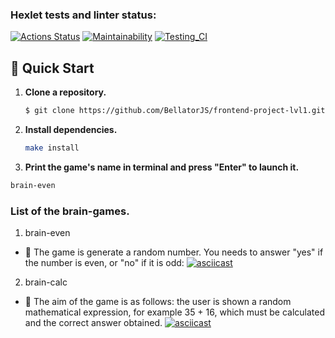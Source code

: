 ### Hexlet tests and linter status:
[![Actions Status](https://github.com/BellatorJS/frontend-project-lvl1/workflows/hexlet-check/badge.svg)](https://github.com/BellatorJS/frontend-project-lvl1/actions)
[![Maintainability](https://api.codeclimate.com/v1/badges/a99a88d28ad37a79dbf6/maintainability)](https://codeclimate.com/github/codeclimate/codeclimate/maintainability)
[![Testing_CI](https://github.com/BellatorJS/frontend-project-lvl1/actions/workflows/testProgect.yml/badge.svg)](https://github.com/BellatorJS/frontend-project-lvl1/actions/workflows/testProgect.yml)

## 🚀 Quick Start

1. **Clone a repository.**

   ```bash
   $ git clone https://github.com/BellatorJS/frontend-project-lvl1.git
   ```

2. **Install dependencies.**

   ```bash
   make install
   ```
   
 3. **Print the game's name in terminal and press "Enter" to launch it.**

   ```bash
   brain-even
   ```  


### List of the brain-games.

1. brain-even
* 📜 The game is generate a random number. You needs to answer "yes" if the number is even, or "no" if it is odd:
[![asciicast](https://asciinema.org/a/O7zqggslpbrLibx7mrjSeWYgc.svg)](https://asciinema.org/a/O7zqggslpbrLibx7mrjSeWYgc)

2. brain-calc
* 📜 The aim of the game is as follows: the user is shown a random mathematical expression, for example 35 + 16, which must be calculated and the correct answer obtained.
[![asciicast](https://asciinema.org/a/IEdLgR9BF33CCveyyqiyUxcaG.svg)](https://asciinema.org/a/IEdLgR9BF33CCveyyqiyUxcaG)

